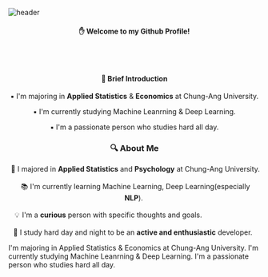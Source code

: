 ![header](https://capsule-render.vercel.app/api?type=waving&text=Sumin%20Kwak&height=300&color=5BFFB0&fontColor=ffffff)

<div align="center">
  
  #### ✋ Welcome to my Github Profile!


  <br/>

  <br/>


  #### 🔎 Brief Introduction
  
  ▪ I'm majoring in **Applied Statistics** & **Economics** at Chung-Ang University.
  
  ▪ I'm currently studying Machine Leanrning & Deep Learning.
  
  ▪ I'm a passionate person who studies hard all day.

</div>

<h3 align="center"> 🔍 About Me </h3>
<p align="center">
  &nbsp;📜 I majored in <b>Applied Statistics</b> and <b>Psychology</b> at Chung-Ang University. </br></br>
  &nbsp;📚 I'm currently learning Machine Learning, Deep Learning(especially <b>NLP</b>).&thinsp;</br></br>
  &nbsp;💡 &hairsp;I'm a <b>curious</b> person with specific thoughts and goals. &emsp;&emsp;&emsp;&emsp;&emsp;&emsp;&emsp;&hairsp;&hairsp;&thinsp;&hairsp; </br></br>
  &nbsp;🔑 I study hard day and night to be an <b>active and enthusiastic</b> developer. &thinsp;&hairsp;&hairsp;&hairsp; </br>

</p>

I'm majoring in Applied Statistics & Economics at Chung-Ang University.
I'm currently studying Machine Leanrning & Deep Learning.
I'm a passionate person who studies hard all day.
